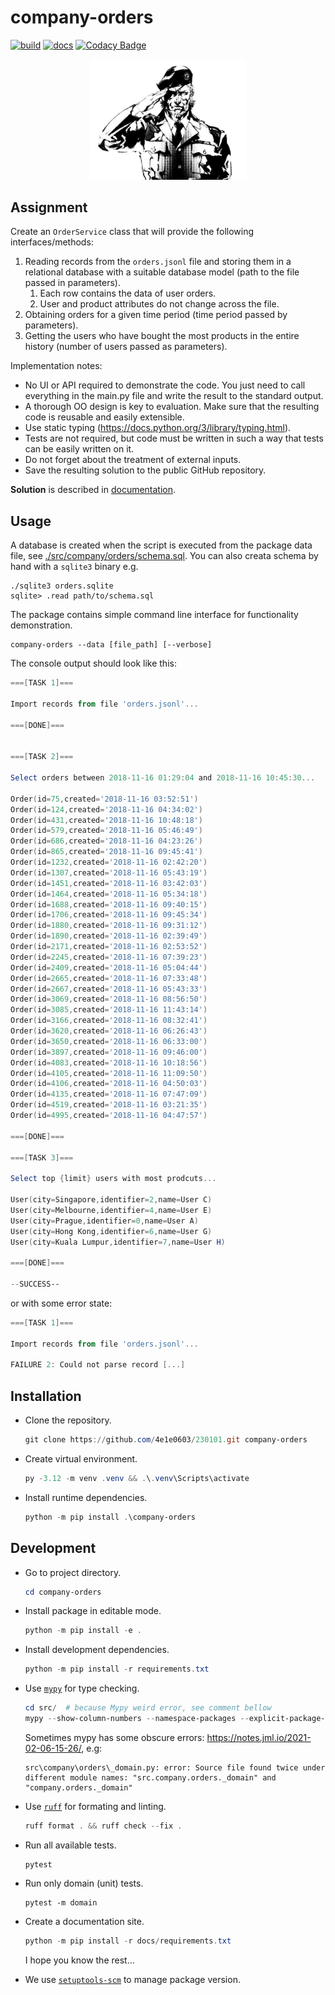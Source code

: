 # company-orders

[![build](https://github.com/4e1e0603/230101/actions/workflows/main.yml/badge.svg)](https://github.com/4e1e0603/230101/actions/workflows/main.yml)
[![docs](https://github.com/4e1e0603/230101/actions/workflows/docs.yml/badge.svg)](https://github.com/4e1e0603/230101/actions/workflows/docs.yml)
[![Codacy Badge](https://app.codacy.com/project/badge/Grade/a70ed10bc4b949f7a236e67d1ff0287f)](https://app.codacy.com/gh/4e1e0603/230101/dashboard?utm_source=gh&utm_medium=referral&utm_content=&utm_campaign=Badge_grade)

<p align="center">
  <img src="./snake.png" width=250px />
</p>

## Assignment

Create an `OrderService` class that will provide the following interfaces/methods:
1. Reading records from the `orders.jsonl` file and storing them in a relational database with a suitable database model (path to the file passed in parameters).
    1. Each row contains the data of user orders.
    2. User and product attributes do not change across the file.
2. Obtaining orders for a given time period (time period passed by parameters).
3. Getting the users who have bought the most products in the entire history (number of users passed as parameters).

Implementation notes:

- No UI or API required to demonstrate the code. You just need to call everything in the main.py file and write the result to the standard output.
- A thorough OO design is key to evaluation. Make sure that the resulting code is reusable and easily extensible.
- Use static typing (<https://docs.python.org/3/library/typing.html>).
- Tests are not required, but code must be written in such a way that tests can be easily written on it.
- Do not forget about the treatment of external inputs.
- Save the resulting solution to the public GitHub repository.

**Solution** is described in [documentation](https://4e1e0603.github.io/230101/).

## Usage

A database is created when the script is executed from the package data file, see [./src/company/orders/schema.sql](schema.sql). You can also creata schema by hand with a `sqlite3` binary e.g.

```shell
./sqlite3 orders.sqlite
sqlite> .read path/to/schema.sql
```

The package contains simple command line interface for functionality demonstration.

```shell
company-orders --data [file_path] [--verbose]
```

The console output should look like this:

```powershell
===[TASK 1]===

Import records from file 'orders.jsonl'...

===[DONE]===


===[TASK 2]===

Select orders between 2018-11-16 01:29:04 and 2018-11-16 10:45:30...

Order(id=75,created='2018-11-16 03:52:51')
Order(id=124,created='2018-11-16 04:34:02')
Order(id=431,created='2018-11-16 10:48:18')
Order(id=579,created='2018-11-16 05:46:49')
Order(id=686,created='2018-11-16 04:23:26')
Order(id=865,created='2018-11-16 09:45:41')
Order(id=1232,created='2018-11-16 02:42:20')
Order(id=1307,created='2018-11-16 05:43:19')
Order(id=1451,created='2018-11-16 03:42:03')
Order(id=1464,created='2018-11-16 05:34:18')
Order(id=1688,created='2018-11-16 09:40:15')
Order(id=1706,created='2018-11-16 09:45:34')
Order(id=1880,created='2018-11-16 09:31:12')
Order(id=1890,created='2018-11-16 02:39:49')
Order(id=2171,created='2018-11-16 02:53:52')
Order(id=2245,created='2018-11-16 07:39:23')
Order(id=2409,created='2018-11-16 05:04:44')
Order(id=2665,created='2018-11-16 07:33:48')
Order(id=2667,created='2018-11-16 05:43:33')
Order(id=3069,created='2018-11-16 08:56:50')
Order(id=3085,created='2018-11-16 11:43:14')
Order(id=3166,created='2018-11-16 08:32:41')
Order(id=3620,created='2018-11-16 06:26:43')
Order(id=3650,created='2018-11-16 06:33:00')
Order(id=3897,created='2018-11-16 09:46:00')
Order(id=4083,created='2018-11-16 10:18:56')
Order(id=4105,created='2018-11-16 11:09:50')
Order(id=4106,created='2018-11-16 04:50:03')
Order(id=4135,created='2018-11-16 07:47:09')
Order(id=4519,created='2018-11-16 03:21:35')
Order(id=4995,created='2018-11-16 04:47:57')

===[DONE]===

===[TASK 3]===

Select top {limit} users with most prodcuts...

User(city=Singapore,identifier=2,name=User C)
User(city=Melbourne,identifier=4,name=User E)
User(city=Prague,identifier=0,name=User A)
User(city=Hong Kong,identifier=6,name=User G)
User(city=Kuala Lumpur,identifier=7,name=User H)

===[DONE]===

--SUCCESS--
```

or with some error state:

```powershell
===[TASK 1]===

Import records from file 'orders.jsonl'...

FAILURE 2: Could not parse record [...]
```

## Installation

- Clone the repository.

  ```powershell
  git clone https://github.com/4e1e0603/230101.git company-orders
  ```

- Create  virtual environment.

  ```powershell
  py -3.12 -m venv .venv && .\.venv\Scripts\activate
  ````

- Install runtime dependencies.

  ```powershell
  python -m pip install .\company-orders
  ```

## Development

- Go to project directory.

  ```powershell
  cd company-orders
  ```

- Install package in editable mode.

  ```powershell
  python -m pip install -e .
  ```

- Install development dependencies.

  ```powershell
  python -m pip install -r requirements.txt
  ```

- Use [`mypy`](https://mypy-lang.org/) for type checking.

  ```powershell
  cd src/  # because Mypy weird error, see comment bellow
  mypy --show-column-numbers --namespace-packages --explicit-package-bases .
  ```

  Sometimes mypy has some obscure errors: <https://notes.jml.io/2021-02-06-15-26/>, e.g:

  ```shell
  src\company\orders\_domain.py: error: Source file found twice under different module names: "src.company.orders._domain" and "company.orders._domain"
  ```

- Use [`ruff`](https://docs.astral.sh/ruff/) for formating and linting.

  ```powershell
  ruff format . && ruff check --fix .
  ```

- Run all available tests.

  ```shell
  pytest  
  ```

- Run only domain (unit) tests.

  ```shell
  pytest -m domain
  ```

- Create a documentation site.

    ```powershell
    python -m pip install -r docs/requirements.txt
    ```

    I hope you know the rest&hellip;

  
- We use [`setuptools-scm`](https://setuptools-scm.readthedocs.io/en/latest/) to manage package version.
